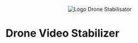 <p align="center">
  <img src="https://github.com/marine-data-science/drone-video-stabilisator/blob/main/app/icon/Icon.png" alt="Logo Drone Stabilisator">
</p>

# Drone Video Stabilizer
